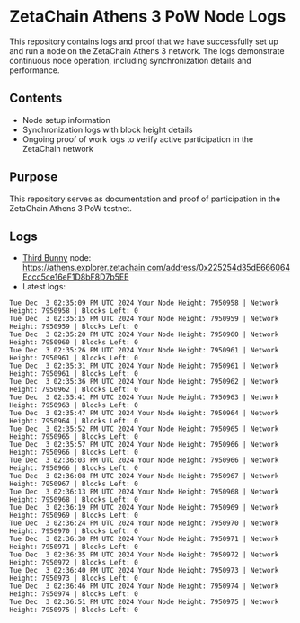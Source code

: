 # ZetaChain Athens 3 PoW Node Logs
This repository contains logs and proof that we have successfully set up and run a node on the ZetaChain Athens 3 network. The logs demonstrate continuous node operation, including synchronization details and performance.

## Contents
- Node setup information
- Synchronization logs with block height details
- Ongoing proof of work logs to verify active participation in the ZetaChain network

## Purpose
This repository serves as documentation and proof of participation in the ZetaChain Athens 3 PoW testnet.

## Logs

- [Third Bunny](https://thirdbunny.xyz/) node: https://athens.explorer.zetachain.com/address/0x225254d35dE666064Eccc5ce16eF1D8bF8D7b5EE
- Latest logs:
```
Tue Dec  3 02:35:09 PM UTC 2024 Your Node Height: 7950958 | Network Height: 7950958 | Blocks Left: 0
Tue Dec  3 02:35:15 PM UTC 2024 Your Node Height: 7950959 | Network Height: 7950959 | Blocks Left: 0
Tue Dec  3 02:35:20 PM UTC 2024 Your Node Height: 7950960 | Network Height: 7950960 | Blocks Left: 0
Tue Dec  3 02:35:26 PM UTC 2024 Your Node Height: 7950961 | Network Height: 7950961 | Blocks Left: 0
Tue Dec  3 02:35:31 PM UTC 2024 Your Node Height: 7950961 | Network Height: 7950961 | Blocks Left: 0
Tue Dec  3 02:35:36 PM UTC 2024 Your Node Height: 7950962 | Network Height: 7950962 | Blocks Left: 0
Tue Dec  3 02:35:41 PM UTC 2024 Your Node Height: 7950963 | Network Height: 7950963 | Blocks Left: 0
Tue Dec  3 02:35:47 PM UTC 2024 Your Node Height: 7950964 | Network Height: 7950964 | Blocks Left: 0
Tue Dec  3 02:35:52 PM UTC 2024 Your Node Height: 7950965 | Network Height: 7950965 | Blocks Left: 0
Tue Dec  3 02:35:57 PM UTC 2024 Your Node Height: 7950966 | Network Height: 7950966 | Blocks Left: 0
Tue Dec  3 02:36:03 PM UTC 2024 Your Node Height: 7950966 | Network Height: 7950966 | Blocks Left: 0
Tue Dec  3 02:36:08 PM UTC 2024 Your Node Height: 7950967 | Network Height: 7950967 | Blocks Left: 0
Tue Dec  3 02:36:13 PM UTC 2024 Your Node Height: 7950968 | Network Height: 7950968 | Blocks Left: 0
Tue Dec  3 02:36:19 PM UTC 2024 Your Node Height: 7950969 | Network Height: 7950969 | Blocks Left: 0
Tue Dec  3 02:36:24 PM UTC 2024 Your Node Height: 7950970 | Network Height: 7950970 | Blocks Left: 0
Tue Dec  3 02:36:30 PM UTC 2024 Your Node Height: 7950971 | Network Height: 7950971 | Blocks Left: 0
Tue Dec  3 02:36:35 PM UTC 2024 Your Node Height: 7950972 | Network Height: 7950972 | Blocks Left: 0
Tue Dec  3 02:36:40 PM UTC 2024 Your Node Height: 7950973 | Network Height: 7950973 | Blocks Left: 0
Tue Dec  3 02:36:46 PM UTC 2024 Your Node Height: 7950974 | Network Height: 7950974 | Blocks Left: 0
Tue Dec  3 02:36:51 PM UTC 2024 Your Node Height: 7950975 | Network Height: 7950975 | Blocks Left: 0
```

